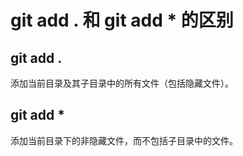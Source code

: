 # git add . 和 git add * 的区别
## git add .
添加当前目录及其子目录中的所有文件（包括隐藏文件）。    
## git add * 
添加当前目录下的非隐藏文件，而不包括子目录中的文件。